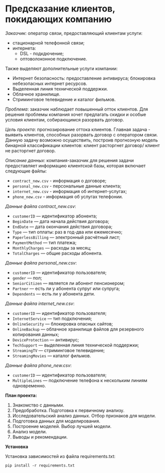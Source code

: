 # Предсказание клиентов, покидающих компанию

*Заказчик*: оператор связи, предоставляющий клиентам услуги:
+ стационарной телефонной связи;
+ интернета:
    + DSL - подкдючение;
    + оптоволоконное подключение.

Также выделяют дополнительные услуги компании:
+ Интернет безопасность: предоставление антивируса; блокировка небезопасных интернет ресурсов.
+ Выделенная линия технической поддержки.
+ Облачное хранилище.
+ Стриминговое телевидение и каталог фильмов.

*Проблема*: заказчик наблюдает повышенный отток клиентов. Для решения проблемы компания хочет предлагать скидки и особые условия клиентам, собирающимся разорвать договор.


*Цель проекта*: прогнозирование оттока клиентов. Главная задача - выявить клиентов, способных разорвать договор с оператором связи. Данную задачу возможно осуществить, построив прогнозную модель бинарной классификации клиентов: клиент расторгнет договор/ клиент не расторгнет договор.

*Описание данных*: компания-заказчик для решения задачи предоставляет информацию клиентской базы, которая включает следующие файлы:

+ `contract_new.csv` - информация о договоре;
+ `personal_new.csv` - персональные данные клиента;
+ `internet_new.csv` - информация об интернет-услугах;
+ `phone_new.csv` - информация об услугах телефонии.

*Данные файла contract_new.csv*:
- `customerID` — идентификатор абонента;
- `BeginDate` — дата начала действия договора;
- `EndDate` — дата окончания действия договора;
- `Type` — тип оплаты: раз в год-два или ежемесячно;
- `PaperlessBilling` — электронный расчётный лист;
- `PaymentMethod` — тип платежа;
- `MonthlyCharges` — расходы за месяц;
- `TotalCharges` — общие расходы абонента.

*Данные файла personal_new.csv*:
- `customerID` — идентификатор пользователя;
- `gender` — пол;
- `SeniorCitizen` — является ли абонент пенсионером;
- `Partner` — есть ли у абонента супруг или супруга;
- `Dependents` — есть ли у абонента дети.

*Данные файла internet_new.csv*:
- `customerID` — идентификатор пользователя;
- `InternetService` — тип подключения;
- `OnlineSecurity` — блокировка опасных сайтов;
- `OnlineBackup` — облачное хранилище файлов для резервного копирования данных;
- `DeviceProtection` — антивирус;
- `TechSupport` — выделенная линия технической поддержки;
- `StreamingTV` — стриминговое телевидение;
- `StreamingMovies` — каталог фильмов.

*Данные файла phone_new.csv*:
- `customerID` — идентификатор пользователя;
- `MultipleLines` — подключение телефона к нескольким линиям одновременно.

**План проекта:**
1. Знакомство с данными. 
2. Предобработка. Подготовка к первичному анализу.
2. Исcледовательский анализ данных. Отбор признаков для модели.
4. Подготовка данных для моделирования.
5. Построение моделей. Выбор лучшей модели.
6. Анализ модели. 
7. Выводы и рекомендации.


**Установка**

Установка зависимостей из файла requirements.txt:

`pip install -r requirements.txt`


